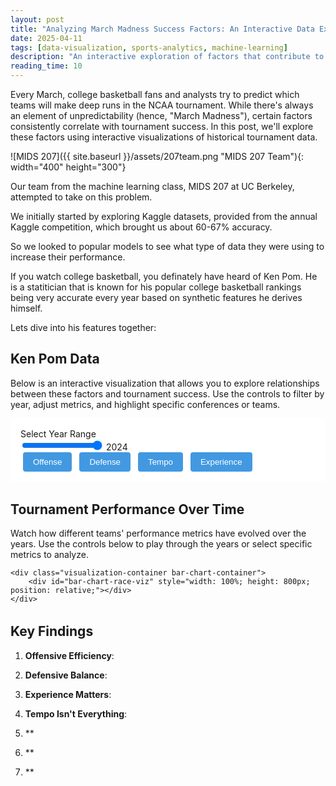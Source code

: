 ```yaml
---
layout: post
title: "Analyzing March Madness Success Factors: An Interactive Data Exploration"
date: 2025-04-11
tags: [data-visualization, sports-analytics, machine-learning]
description: "An interactive exploration of factors that contribute to success in the NCAA March Madness tournament, using historical data and advanced analytics."
reading_time: 10
---
```


Every March, college basketball fans and analysts try to predict which teams will make deep runs in the NCAA tournament. While there's always an element of unpredictability (hence, "March Madness"), certain factors consistently correlate with tournament success. In this post, we'll explore these factors using interactive visualizations of historical tournament data.

![MIDS 207]({{ site.baseurl }}/assets/207team.png "MIDS 207 Team"){: width="400" height="300"}

Our team from the machine learning class, MIDS 207 at UC Berkeley, attempted to take on this problem. 

We initially started by exploring Kaggle datasets, provided from the annual Kaggle competition, which brought us about 60-67% accuracy. 

So we looked to popular models to see what type of data they were using to increase their performance.

If you watch college basketball, you definately have heard of Ken Pom. He is a statitician that is known for his popular college basketball rankings being very accurate every year based on synthetic features he derives himself.

Lets dive into his features together:

## Ken Pom Data

Below is an interactive visualization that allows you to explore relationships between these factors and tournament success. Use the controls to filter by year, adjust metrics, and highlight specific conferences or teams.

<div class="visualization-container">
    <div class="visualization-controls">
        <div class="viz-slider">
            <label for="year-slider">Select Year Range</label>
            <div class="slider-container">
                <input type="range" id="year-slider" min="2002" max="2024" value="2024">
                <span id="year-display">2024</span>
            </div>
        </div>
        <div class="metric-toggles">
            <button class="viz-button active" data-metric="offensive">Offense</button>
            <button class="viz-button" data-metric="defensive">Defense</button>
            <button class="viz-button" data-metric="tempo">Tempo</button>
            <button class="viz-button" data-metric="experience">Experience</button>
        </div>
    </div>
    <div id="success-factors-viz"></div>
</div>

<!-- Bar Chart Race Visualization -->
<div class="visualization-section">
    <h2>Tournament Performance Over Time</h2>
    <p>Watch how different teams' performance metrics have evolved over the years. Use the controls below to play through the years or select specific metrics to analyze.</p>
    
    <div class="visualization-container bar-chart-container">
        <div id="bar-chart-race-viz" style="width: 100%; height: 800px; position: relative;"></div>
    </div>
</div>

<style>
/* Essential styles for the bar chart race */
.visualization-section {
    margin: 2rem 0;
    width: 100%;
    max-width: 1200px;
    margin-left: auto;
    margin-right: auto;
}

.bar-chart-container {
    background: var(--background-color, white);
    border-radius: 8px;
    padding: 1.5rem;
    box-shadow: 0 2px 4px rgba(0, 0, 0, 0.1);
    width: 100%;
    overflow: hidden;
    min-height: 800px;
}

.tournament-chart {
    background: var(--background-color, white);
    width: 100%;
    height: 100%;
}

.chart-title {
    font-size: 16px;
    font-weight: bold;
}

.chart-subtitle {
    font-size: 14px;
}

.bar {
    transition: width 0.5s ease;
}

.bar-label {
    font-size: 12px;
    fill: var(--text-color, black);
}

.seed-label {
    fill: var(--text-color, black);
}

.axis-label {
    font-size: 12px;
    fill: var(--text-color, black);
}

.x-axis text {
    fill: var(--text-color, black);
}

.x-axis line,
.x-axis path {
    stroke: var(--text-color, black);
}

/* Control styles */
.visualization-controls {
    margin-bottom: 1rem;
    padding: 1rem;
    background: var(--background-color, white);
    border-radius: 4px;
}

.control-group {
    margin-bottom: 0.5rem;
}

.viz-button {
    padding: 0.5rem 1rem;
    margin: 0 0.25rem;
    border: none;
    border-radius: 4px;
    background: var(--accent-color, #4299e1);
    color: white;
    cursor: pointer;
}

.viz-button:hover {
    opacity: 0.9;
}

.viz-select {
    padding: 0.5rem;
    border-radius: 4px;
    border: 1px solid var(--border-color, #e2e8f0);
}

.year-display {
    font-size: 14px;
    margin-bottom: 0.5rem;
}
</style>

<script>
// Load D3.js first
const d3Script = document.createElement('script');
d3Script.src = "https://d3js.org/d3.v7.min.js";
d3Script.onload = function() {
    console.log("D3.js loaded successfully");
    
    // Create a global namespace for shared data and functions
    if (!window.marchMadness) {
        window.marchMadness = {
            state: {
                data: null,
                classificationData: null,
                selectedYear: 2024,
                initialized: false
            }
        };
    }

    // Only set up initialization if not already done
    if (!window.marchMadness.initialized) {
        window.marchMadness.initialized = true;
        
        // Load visualization scripts
        const mainScript = document.createElement('script');
        mainScript.src = "{{ '/assets/js/visualizations/march-madness.js' | relative_url }}";
        
        const barChartScript = document.createElement('script');
        barChartScript.src = "{{ '/assets/js/visualizations/d3-tournament-bar-chart-race.js' | relative_url }}";
        
        // Track loaded state
        let mainScriptLoaded = false;
        let barChartScriptLoaded = false;
        let dataLoaded = false;
        
        function checkInitialization() {
            if (mainScriptLoaded && barChartScriptLoaded && dataLoaded) {
                console.log("All dependencies loaded, initializing visualizations");
                if (window.marchMadness.tournamentBarChartRace && 
                    typeof window.marchMadness.tournamentBarChartRace.init === 'function') {
                    console.log("Initializing bar chart race");
                    window.marchMadness.tournamentBarChartRace.init();
                }
            }
        }
        
        mainScript.onload = function() {
            console.log("Main visualization script loaded");
            mainScriptLoaded = true;
            
            // Set up callback for when data is ready
            if (!window.marchMadness.onDataReady) {
                window.marchMadness.onDataReady = function() {
                    console.log("Data loaded");
                    dataLoaded = true;
                    checkInitialization();
                };
            }
        };
        
        barChartScript.onload = function() {
            console.log("Bar chart race script loaded");
            barChartScriptLoaded = true;
            checkInitialization();
        };
        
        // Only append scripts if they haven't been added yet
        if (!document.querySelector('script[src*="march-madness.js"]')) {
            document.body.appendChild(mainScript);
        }
        if (!document.querySelector('script[src*="d3-tournament-bar-chart-race.js"]')) {
            document.body.appendChild(barChartScript);
        }
    }
};
document.head.appendChild(d3Script);
</script>

## Key Findings

1. **Offensive Efficiency**: 

2. **Defensive Balance**: 

3. **Experience Matters**: 

4. **Tempo Isn't Everything**: 

5. **

6. **

7. **
